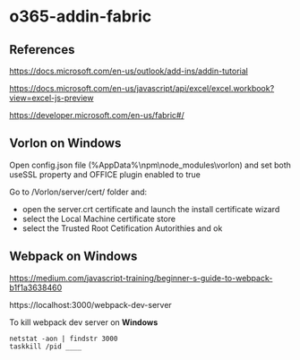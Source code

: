 # o365-addin-fabric

## References

https://docs.microsoft.com/en-us/outlook/add-ins/addin-tutorial

https://docs.microsoft.com/en-us/javascript/api/excel/excel.workbook?view=excel-js-preview

https://developer.microsoft.com/en-us/fabric#/

## Vorlon on Windows 

Open config.json file (%AppData%\npm\node_modules\vorlon) and set both useSSL property and OFFICE plugin enabled to true

Go to /Vorlon/server/cert/ folder and:
- open the server.crt certificate and launch the install certificate wizard
- select the Local Machine certificate store
- select the Trusted Root Cetification Autorithies and ok

## Webpack on Windows

https://medium.com/javascript-training/beginner-s-guide-to-webpack-b1f1a3638460

https://localhost:3000/webpack-dev-server

To kill webpack dev server on **Windows**

    netstat -aon | findstr 3000
    taskkill /pid ____
